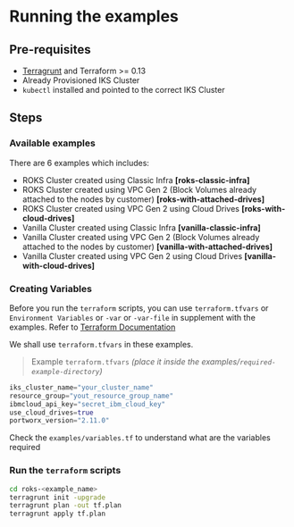 # Running the examples

## Pre-requisites
- [Terragrunt](https://terragrunt.gruntwork.io/docs/getting-started/install/) and Terraform >= 0.13
- Already Provisioned IKS Cluster
- `kubectl` installed and pointed to the correct IKS Cluster


## Steps
### Available examples
There are 6 examples which includes:
- ROKS Cluster created using Classic Infra **[roks-classic-infra]**
- ROKS Cluster created using VPC Gen 2 (Block Volumes already attached to the nodes by customer) **[roks-with-attached-drives]**
- ROKS Cluster created using VPC Gen 2 using Cloud Drives **[roks-with-cloud-drives]**
- Vanilla Cluster created using Classic Infra **[vanilla-classic-infra]**
- Vanilla Cluster created using VPC Gen 2 (Block Volumes already attached to the nodes by customer) **[vanilla-with-attached-drives]**
- Vanilla Cluster created using VPC Gen 2 using Cloud Drives **[vanilla-with-cloud-drives]**

### Creating Variables
Before you run the `terraform` scripts, you can use `terraform.tfvars` or `Environment Variables` or `-var` or `-var-file` in supplement with the examples. Refer to [Terraform Documentation](https://www.terraform.io/language/values/variables#assigning-values-to-root-module-variables)

We shall use `terraform.tfvars` in these examples.

>Example `terraform.tfvars` *(place it inside the examples/`required-example-directory`)*
```terraform
iks_cluster_name="your_cluster_name"
resource_group="yout_resource_group_name"
ibmcloud_api_key="secret_ibm_cloud_key"
use_cloud_drives=true
portworx_version="2.11.0"
```
Check the `examples/variables.tf` to understand what are the variables required


### Run the `terraform` scripts
```sh
cd roks-<example_name>
terragrunt init -upgrade
terragrunt plan -out tf.plan
terragrunt apply tf.plan
```
